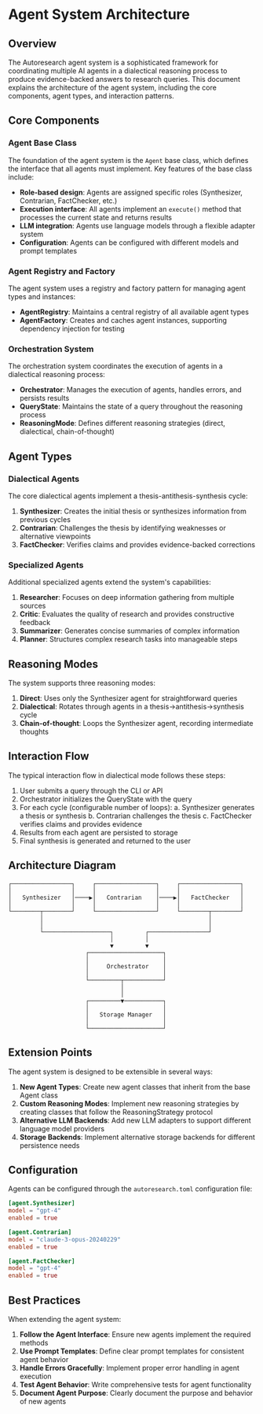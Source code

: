 # Agent System Architecture

## Overview

The Autoresearch agent system is a sophisticated framework for coordinating multiple AI agents in a dialectical reasoning process to produce evidence-backed answers to research queries. This document explains the architecture of the agent system, including the core components, agent types, and interaction patterns.

## Core Components

### Agent Base Class

The foundation of the agent system is the `Agent` base class, which defines the interface that all agents must implement. Key features of the base class include:

- **Role-based design**: Agents are assigned specific roles (Synthesizer, Contrarian, FactChecker, etc.)
- **Execution interface**: All agents implement an `execute()` method that processes the current state and returns results
- **LLM integration**: Agents use language models through a flexible adapter system
- **Configuration**: Agents can be configured with different models and prompt templates

### Agent Registry and Factory

The agent system uses a registry and factory pattern for managing agent types and instances:

- **AgentRegistry**: Maintains a central registry of all available agent types
- **AgentFactory**: Creates and caches agent instances, supporting dependency injection for testing

### Orchestration System

The orchestration system coordinates the execution of agents in a dialectical reasoning process:

- **Orchestrator**: Manages the execution of agents, handles errors, and persists results
- **QueryState**: Maintains the state of a query throughout the reasoning process
- **ReasoningMode**: Defines different reasoning strategies (direct, dialectical, chain-of-thought)

## Agent Types

### Dialectical Agents

The core dialectical agents implement a thesis-antithesis-synthesis cycle:

1. **Synthesizer**: Creates the initial thesis or synthesizes information from previous cycles
2. **Contrarian**: Challenges the thesis by identifying weaknesses or alternative viewpoints
3. **FactChecker**: Verifies claims and provides evidence-backed corrections

### Specialized Agents

Additional specialized agents extend the system's capabilities:

1. **Researcher**: Focuses on deep information gathering from multiple sources
2. **Critic**: Evaluates the quality of research and provides constructive feedback
3. **Summarizer**: Generates concise summaries of complex information
4. **Planner**: Structures complex research tasks into manageable steps

## Reasoning Modes

The system supports three reasoning modes:

1. **Direct**: Uses only the Synthesizer agent for straightforward queries
2. **Dialectical**: Rotates through agents in a thesis→antithesis→synthesis cycle
3. **Chain-of-thought**: Loops the Synthesizer agent, recording intermediate thoughts

## Interaction Flow

The typical interaction flow in dialectical mode follows these steps:

1. User submits a query through the CLI or API
2. Orchestrator initializes the QueryState with the query
3. For each cycle (configurable number of loops):
   a. Synthesizer generates a thesis or synthesis
   b. Contrarian challenges the thesis
   c. FactChecker verifies claims and provides evidence
4. Results from each agent are persisted to storage
5. Final synthesis is generated and returned to the user

## Architecture Diagram

```
┌─────────────────┐     ┌─────────────────┐     ┌─────────────────┐
│                 │     │                 │     │                 │
│   Synthesizer   │────▶│   Contrarian    │────▶│   FactChecker   │
│                 │     │                 │     │                 │
└────────┬────────┘     └─────────────────┘     └────────┬────────┘
         │                                               │
         │                                               │
         └───────────────────┐         ┌─────────────────┘
                             │         │
                             ▼         ▼
                      ┌─────────────────────┐
                      │                     │
                      │     Orchestrator    │
                      │                     │
                      └─────────┬───────────┘
                                │
                                │
                      ┌─────────▼───────────┐
                      │                     │
                      │   Storage Manager   │
                      │                     │
                      └─────────────────────┘
```

## Extension Points

The agent system is designed to be extensible in several ways:

1. **New Agent Types**: Create new agent classes that inherit from the base Agent class
2. **Custom Reasoning Modes**: Implement new reasoning strategies by creating classes that follow the ReasoningStrategy protocol
3. **Alternative LLM Backends**: Add new LLM adapters to support different language model providers
4. **Storage Backends**: Implement alternative storage backends for different persistence needs

## Configuration

Agents can be configured through the `autoresearch.toml` configuration file:

```toml
[agent.Synthesizer]
model = "gpt-4"
enabled = true

[agent.Contrarian]
model = "claude-3-opus-20240229"
enabled = true

[agent.FactChecker]
model = "gpt-4"
enabled = true
```

## Best Practices

When extending the agent system:

1. **Follow the Agent Interface**: Ensure new agents implement the required methods
2. **Use Prompt Templates**: Define clear prompt templates for consistent agent behavior
3. **Handle Errors Gracefully**: Implement proper error handling in agent execution
4. **Test Agent Behavior**: Write comprehensive tests for agent functionality
5. **Document Agent Purpose**: Clearly document the purpose and behavior of new agents